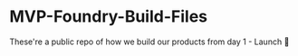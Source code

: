 # MVP-Foundry-Build-Files
These're a public repo of how we build our products from day 1 - Launch 🚀
